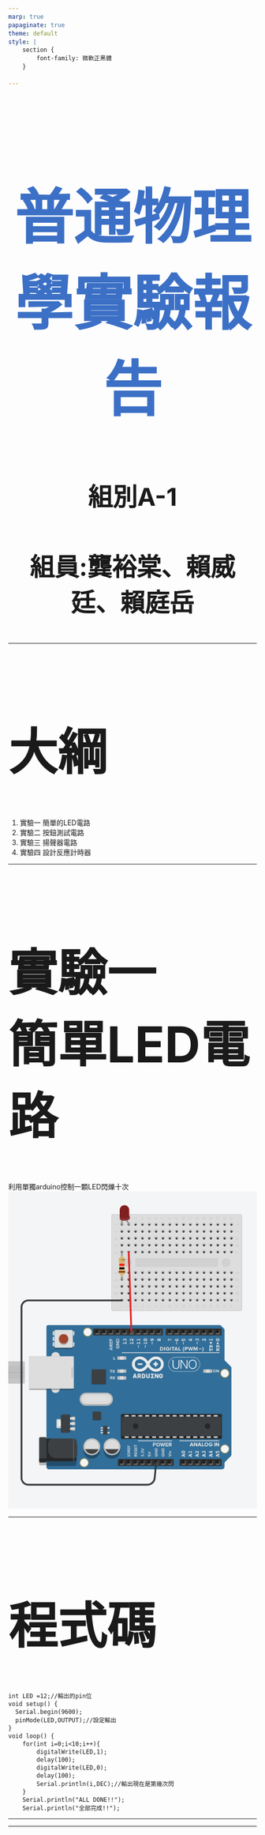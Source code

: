 ```yaml
---
marp: true
papaginate: true
theme: default
style: |
    section {
        font-family: 微軟正黑體
    }

---
```


## 普通物理學實驗報告
### 組別A-1
### 組員:龔裕棠、賴威廷、賴庭岳

<!-- _backgroundColor:  #405E45 -->

<style>
    h2{
        font-size:120px;
        text-align: center;
        color: rgb(60, 112,198);
        
    }
    h3{
        font-size:50px;
        text-align: center;
        
    }

</style>

---
# 大綱
1. 實驗一 簡單的LED電路
2. 實驗二 按鈕測試電路
3. 實驗三 揚聲器電路
4. 實驗四 設計反應計時器
<style>
    h1{
        font-size:100px;
        text-align: left;
    }
    section{
        font-size:40px;
    }

</style>
---
# 實驗一<br>簡單LED電路
利用單獨arduino控制一顆LED閃爍十次
![bg right:40%](1.png)

---
# 程式碼
```arduino
int LED =12;//輸出的pin位
void setup() {
  Serial.begin(9600);
  pinMode(LED,OUTPUT);//設定輸出
}
void loop() {
    for(int i=0;i<10;i++){
        digitalWrite(LED,1);
        delay(100);
        digitalWrite(LED,0);
        delay(100);
        Serial.println(i,DEC);//輸出現在是第幾次閃
    }
    Serial.println("ALL DONE!!");
    Serial.println("全部完成!!");
```
<!-- _backgroundColor: bla -->

---


---
